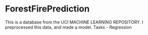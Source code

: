 # ForestFirePrediction
This is a database from the UCI MACHINE LEARNING REPOSITORY. I preprocessed this data, and made a model. 
Tasks - Regression

